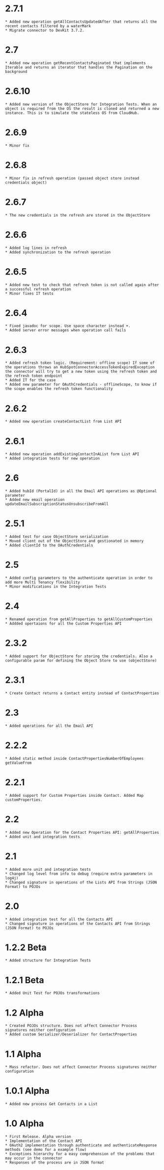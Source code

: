 2.7.1
=====
	* Added new operation getAllContactsUpdatedAfter that returns all the recent contacts filtered by a waterMark
	* Migrate connector to DevKit 3.7.2.

2.7
===
	* Added new operation getRecentContactsPaginated that implements Iterable and returns an iterator that handles the Pagination on the background

2.6.10
======
	* Added new version of the ObjectStore for Integration Tests. When an object is required from the OS the result is cloned and returned a new instance. This is to simulate the stateless OS from CloudHub.

2.6.9
=====
	* Minor fix

2.6.8
=====
	* Minor fix in refresh operation (passed object store instead credentials object)

2.6.7
=====
	* The new credentials in the refresh are stored in the ObjectStore

2.6.6
=====
	* Added log lines in refresh
	* Added synchronization to the refresh operation

2.6.5
=====
	* Added new test to check that refresh token is not called again after a successful refresh operation	
	* Minor fixes IT tests

2.6.4
=====
	* Fixed javadoc for scope. Use space character instead +.
	* Added server error messages when operation call fails

2.6.3
=====
	* Added refresh token logic. (Requirement: offline scope) If some of the operations throws an HubSpotConnectorAccessTokenExpiredException the connector will try to get a new token using the refresh token and the refresh token endpoint 
	* Added IT for the case
	* Added new parameter for OAuthCredentials - offlineScope, to know if the scope enables the refresh token functionality

2.6.2
=====
	* Added new operation createContactList from List API
	
2.6.1
=====
	* Added new operation addExistingContactInAList form List API
	* Added integration tests for new operation

2.6
===
	* Added hubId (PortalId) in all the Email API operations as @Optional parameter
	* Added new email operation updateEmailSubscriptionStatusUnsubscribeFromAll

2.5.1
=====
	* Added test for case ObjectStore serialization
	* Moved client out of the ObjectStore and gestionated in memory
	* Added clientId to the OAuthCredentials

2.5
===
	* Added config parameters to the authenticate operation in order to add more Multi Tenancy flexibility
	* Minor modifications in the Integration Tests

2.4
===
	* Renamed operation from getAllProperties to getAllCustomProperties
	* Addded opertaions for all the Custom Properties API

2.3.2
=====
	* Added support for ObjectStore for storing the credentials. Also a configurable param for defining the Object Store to use (objectStore)

2.3.1
=====
	* Create Contact returns a Contact entity instead of ContactProperties

2.3
===
	* Added operations for all the Email API

2.2.2
=====
	* Added static method inside ContactPropertiesNumberOfEmployees getValueFrom

2.2.1
=====
	* Added support for Custom Properties inside Contact. Added Map customProperties.

2.2
===
	* Added new Operation for the Contact Properties API: getAllProperties
	* Added unit and integration tests

2.1
===
	* Added more unit and integration tests
	* Changed log level from info to debug (require extra parameters in log4j)
	* Changed signature in operations of the Lists API from Strings (JSON Format) to POJOs

2.0
===
	* Added integration test for all the Contacts API
	* Changed signature in operations of the Contacts API from Strings (JSON Format) to POJOs

1.2.2 Beta
==========
	* Added structure for Integration Tests

1.2.1 Beta
==========
	* Added Unit Test for POJOs transformations

1.2 Alpha
=========
	* Created POJOs structure. Does not affect Connector Process signatures neither configuration
	* Added custom Serializer/Deserializer for ContactProperties

1.1 Alpha
=========
	* Mass refactor. Does not affect Connector Process signatures neither configuration

1.0.1 Alpha
===========
	* Added new process Get Contacts in a List
	
1.0 Alpha
=========
    * First Release. Alpha version
    * Implementation of the Contact API
    * OAuth2 implementation through authenticate and authenticateResponse methods (see demo for a example flow)
    * Exceptions hierarchy for a easy comprehension of the problems that may occur in the connector
    * Responses of the process are in JSON format
